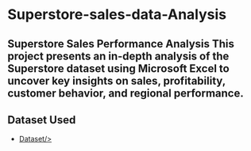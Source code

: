 # Superstore-sales-data-Analysis
## Superstore Sales Performance Analysis This project presents an in-depth analysis of the Superstore dataset using Microsoft Excel to uncover key insights on sales, profitability, customer behavior, and regional performance.

## Dataset Used
- <a href="https://docs.google.com/spreadsheets/d/1tdJjSNlFODi74R9I3HUI099kOVR9Gt34/edit?usp=drive_link&ouid=105395049779753279685&rtpof=true&sd=true">Dataset/>

